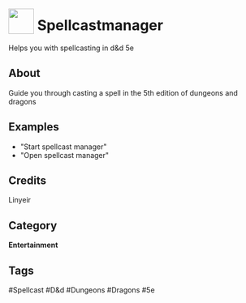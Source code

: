 # <img src="https://raw.githack.com/FortAwesome/Font-Awesome/master/svgs/solid/dice-d20.svg" card_color="#D81159" width="50" height="50" style="vertical-align:bottom"/> Spellcastmanager
Helps you with spellcasting in d&d 5e

## About
Guide you through casting a spell in the 5th edition of dungeons and dragons

## Examples
* "Start spellcast manager"
* "Open spellcast manager"

## Credits
Linyeir

## Category
**Entertainment**

## Tags
#Spellcast
#D&d
#Dungeons
#Dragons
#5e


